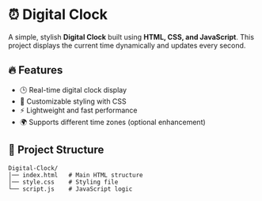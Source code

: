 # ⏰ Digital Clock

A simple, stylish **Digital Clock** built using **HTML, CSS, and JavaScript**. This project displays the current time dynamically and updates every second.

## 🔥 Features
- 🕒 Real-time digital clock display
- 🎨 Customizable styling with CSS
- ⚡ Lightweight and fast performance
- 🌍 Supports different time zones (optional enhancement)

## 📂 Project Structure
```
Digital-Clock/
│── index.html   # Main HTML structure
│── style.css    # Styling file
└── script.js    # JavaScript logic
```
